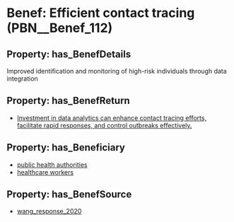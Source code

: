 # Benef: __Efficient contact tracing__ (PBN__Benef_112)

## Property: has_BenefDetails

Improved identification and monitoring of high-risk individuals through data integration

## Property: has_BenefReturn

* [Investment in data analytics can enhance contact tracing efforts, facilitate rapid responses, and control outbreaks effectively.](../BenefReturn/PBN__BenefReturn_111)

## Property: has_Beneficiary

* [public health authorities](../Stakeholder/PBN__Stakeholder_0)
* [healthcare workers](../Stakeholder/PBN__Stakeholder_68)

## Property: has_BenefSource

* [wang_response_2020](../Article/PBN__Article_24)


